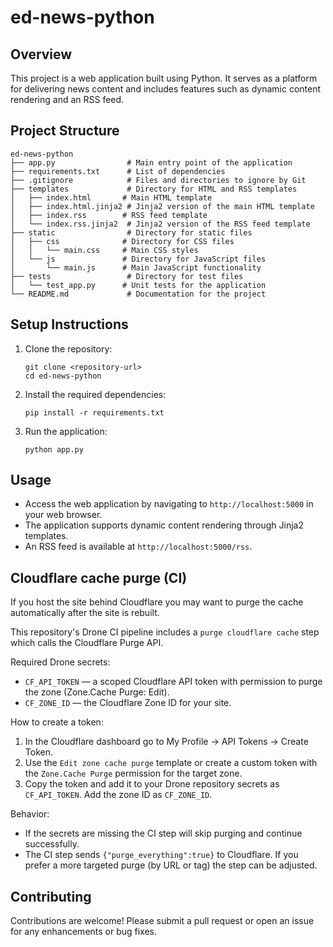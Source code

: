 # ed-news-python

## Overview
This project is a web application built using Python. It serves as a platform for delivering news content and includes features such as dynamic content rendering and an RSS feed.

## Project Structure
```
ed-news-python
├── app.py                # Main entry point of the application
├── requirements.txt      # List of dependencies
├── .gitignore            # Files and directories to ignore by Git
├── templates             # Directory for HTML and RSS templates
│   ├── index.html       # Main HTML template
│   ├── index.html.jinja2 # Jinja2 version of the main HTML template
│   ├── index.rss        # RSS feed template
│   └── index.rss.jinja2  # Jinja2 version of the RSS feed template
├── static                # Directory for static files
│   ├── css              # Directory for CSS files
│   │   └── main.css     # Main CSS styles
│   └── js               # Directory for JavaScript files
│       └── main.js      # Main JavaScript functionality
├── tests                 # Directory for test files
│   └── test_app.py      # Unit tests for the application
└── README.md             # Documentation for the project
```

## Setup Instructions
1. Clone the repository:
   ```
   git clone <repository-url>
   cd ed-news-python
   ```

2. Install the required dependencies:
   ```
   pip install -r requirements.txt
   ```

3. Run the application:
   ```
   python app.py
   ```

## Usage
- Access the web application by navigating to `http://localhost:5000` in your web browser.
- The application supports dynamic content rendering through Jinja2 templates.
- An RSS feed is available at `http://localhost:5000/rss`.

## Cloudflare cache purge (CI)

If you host the site behind Cloudflare you may want to purge the cache automatically after the site is rebuilt.

This repository's Drone CI pipeline includes a `purge cloudflare cache` step which calls the Cloudflare Purge API.

Required Drone secrets:

- `CF_API_TOKEN` — a scoped Cloudflare API token with permission to purge the zone (Zone.Cache Purge: Edit).
- `CF_ZONE_ID` — the Cloudflare Zone ID for your site.

How to create a token:

1. In the Cloudflare dashboard go to My Profile -> API Tokens -> Create Token.
2. Use the `Edit zone cache purge` template or create a custom token with the `Zone.Cache Purge` permission for the target zone.
3. Copy the token and add it to your Drone repository secrets as `CF_API_TOKEN`. Add the zone ID as `CF_ZONE_ID`.

Behavior:

- If the secrets are missing the CI step will skip purging and continue successfully.
- The CI step sends `{"purge_everything":true}` to Cloudflare. If you prefer a more targeted purge (by URL or tag) the step can be adjusted.

## Contributing
Contributions are welcome! Please submit a pull request or open an issue for any enhancements or bug fixes.